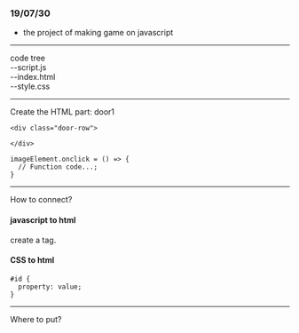 ### 19/07/30  
* the project of making game on javascript  
***
code tree  
--script.js  
--index.html  
--style.css




***  
Create the HTML part: door1   
```
<div class="door-row">
 
</div>

``` 
```  
imageElement.onclick = () => {
  // Function code...;
}  
```  



***  
How to connect?  
#### javascript to html  
create a <script> element directly above the closing </body> tag.   
Inside the opening <script> tag, set the type as "text/javascript" and the src as "script.js".   
Then immediately close the element with a </script> tag.  

#### CSS to html  
```  
#id { 
  property: value;
}  
```  

  
***  
Where to put?  
